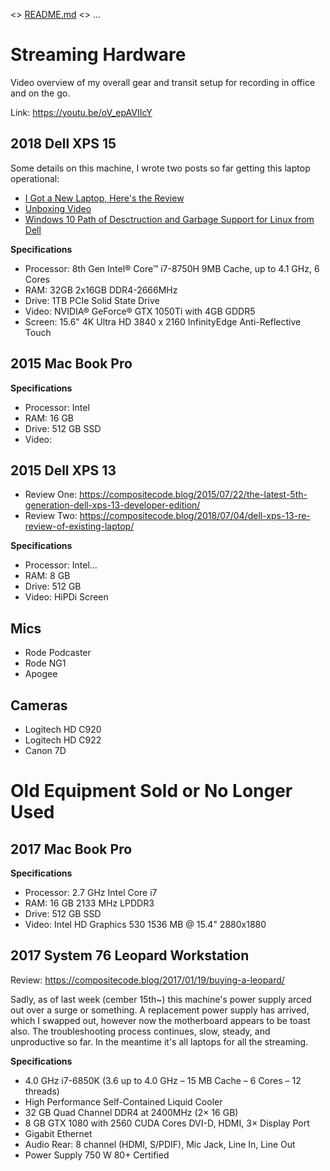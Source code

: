 <> [README.md](README.md) <> ...

# Streaming Hardware

Video overview of my overall gear and transit setup for recording in office and on the go.

Link: https://youtu.be/oV_epAVIIcY

## 2018 Dell XPS 15

Some details on this machine, I wrote two posts so far getting this laptop operational:

* [I Got a New Laptop, Here's the Review](https://compositecode.blog/2018/12/30/got-a-new-laptop-heres-the-review/)
* [Unboxing Video](https://youtu.be/f0z1chi4v1Q)
* [Windows 10 Path of Desctruction and Garbage Support for Linux from Dell](https://compositecode.blog/2019/02/04/windows-10s-path-of-destruction-and-garbage-support-for-linux-from-dell/)

**Specifications**

* Processor: 8th Gen Intel® Core™ i7-8750H 9MB Cache, up to 4.1 GHz, 6 Cores
* RAM: 32GB 2x16GB DDR4-2666MHz
* Drive: 1TB PCIe Solid State Drive
* Video: NVIDIA® GeForce® GTX 1050Ti with 4GB GDDR5
* Screen: 15.6" 4K Ultra HD 3840 x 2160 InfinityEdge Anti-Reflective Touch 

## 2015 Mac Book Pro

**Specifications**

* Processor: Intel
* RAM: 16 GB
* Drive: 512 GB SSD
* Video: 

## 2015 Dell XPS 13

* Review One: https://compositecode.blog/2015/07/22/the-latest-5th-generation-dell-xps-13-developer-edition/
* Review Two: https://compositecode.blog/2018/07/04/dell-xps-13-re-review-of-existing-laptop/

**Specifications**

* Processor: Intel...
* RAM: 8 GB
* Drive: 512 GB
* Video: HiPDi Screen

## Mics

* Rode Podcaster
* Rode NG1
* Apogee

## Cameras

* Logitech HD C920
* Logitech HD C922
* Canon 7D 

# Old Equipment Sold or No Longer Used

## 2017 Mac Book Pro

**Specifications**

* Processor: 2.7 GHz Intel Core i7
* RAM: 16 GB 2133 MHz LPDDR3
* Drive: 512 GB SSD
* Video: Intel HD Graphics 530 1536 MB @ 15.4" 2880x1880

## 2017 System 76 Leopard Workstation

Review: https://compositecode.blog/2017/01/19/buying-a-leopard/

Sadly, as of last week (cember 15th~) this machine's power supply arced out over a surge or something. A replacement power supply has arrived, which I swapped out, however now the motherboard appears to be toast also. The troubleshooting process continues, slow, steady, and unproductive so far. In the meantime it's all laptops for all the streaming.

**Specifications**

* 4.0 GHz i7-6850K (3.6 up to 4.0 GHz – 15 MB Cache – 6 Cores – 12 threads)
* High Performance Self-Contained Liquid Cooler
* 32 GB Quad Channel DDR4 at 2400MHz (2× 16 GB)
* 8 GB GTX 1080 with 2560 CUDA Cores DVI-D, HDMI, 3× Display Port
* Gigabit Ethernet
* Audio Rear: 8 channel (HDMI, S/PDIF), Mic Jack, Line In, Line Out
* Power Supply 750 W 80+ Certified
